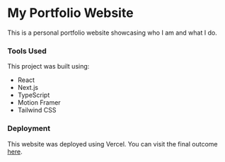 # My Portfolio Website
This is a personal portfolio website showcasing who I am and what I do.

### Tools Used
This project was built using:
- React
- Next.js
- TypeScript
- Motion Framer
- Tailwind CSS

### Deployment
This website was deployed using Vercel. You can visit the final outcome [here](https://justinzweifel-portfolio.vercel.app/).
